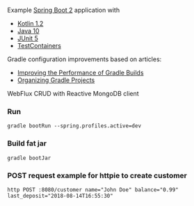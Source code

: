 Example [Spring Boot 2](http://projects.spring.io/spring-boot) application with

* [Kotlin 1.2](https://kotlinlang.org)
* [Java 10](http://openjdk.java.net)
* [JUnit 5](http://junit.org/junit5)
* [TestContainers](https://www.testcontainers.org)

Gradle configuration improvements based on articles:
* [Improving the Performance of Gradle Builds](https://guides.gradle.org/performance/)
* [Organizing Gradle Projects](https://docs.gradle.org/current/userguide/organizing_gradle_projects.html)

WebFlux CRUD with Reactive MongoDB client

### Run
```
gradle bootRun --spring.profiles.active=dev
```

### Build fat jar
```
gradle bootJar
```

### POST request example for httpie to create customer
```
http POST :8080/customer name="John Doe" balance="0.99" last_deposit="2018-08-14T16:55:30"
```
